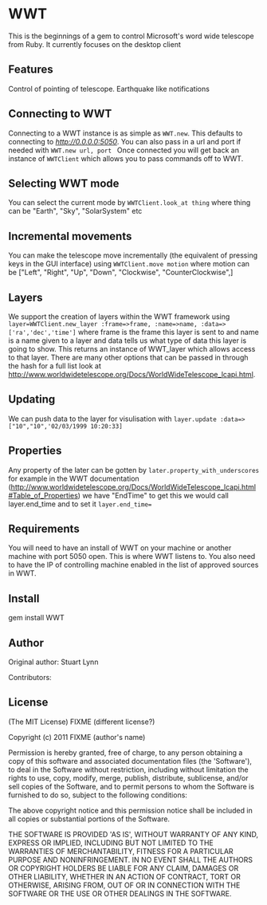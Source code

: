 WWT
===========

This is the beginnings of a gem to control Microsoft's word wide telescope from Ruby. It currently focuses on the desktop client

Features
--------

Control of pointing of telescope.
Earthquake like notifications

Connecting to WWT 
-----------------
Connecting to a WWT instance is as simple as `WWT.new`. This defaults to connecting to *http://0.0.0.0:5050*.
You can also pass in a url and port if needed with `WWT.new url, port ` 
Once connected you will get back an instance of `WWTClient` which allows you to pass commands off to WWT. 
	
Selecting WWT mode 
------------------
You can select the current mode by `WWTClient.look_at thing` where thing can be "Earth", "Sky", "SolarSystem" etc
		
Incremental movements 
--------------------

You can make the telescope move incrementally (the equivalent of pressing keys in the GUI interface) using `WWTClient.move motion` where motion can be ["Left", "Right", "Up", "Down", "Clockwise", "CounterClockwise",]
		
Layers 
------

We support the creation of layers within the WWT framework using `layer=WWTClient.new_layer :frame=>frame, :name=>name, :data=>['ra','dec','time']` where frame is the frame this layer is sent to and name is a name given to a layer and data tells us what type of data this layer is going to show. This returns an instance of WWT_layer which allows access to that layer. There are many other options that can be passed in through the hash for a full list look at http://www.worldwidetelescope.org/Docs/WorldWideTelescope_lcapi.html. 
		
Updating
--------

We can push data to the layer for visulisation with `layer.update :data=>["10","10",'02/03/1999 10:20:33]` 
			
Properties
---------- 

Any property of the later can be gotten by `later.property_with_underscores` for example in the WWT documentation (http://www.worldwidetelescope.org/Docs/WorldWideTelescope_lcapi.html#Table_of_Properties) we have "EndTime" to get this we would call layer.end_time and to set it `layer.end_time=`

Requirements
------------

You will need to have an install of WWT on your machine or another machine with port 5050 open. This is where WWT listens to. You also need to have the IP of controlling machine enabled in the list of approved sources in WWT.

Install
-------

gem install WWT

Author
------

Original author: Stuart Lynn

Contributors:


License
-------

(The MIT License) FIXME (different license?)

Copyright (c) 2011 FIXME (author's name)

Permission is hereby granted, free of charge, to any person obtaining
a copy of this software and associated documentation files (the
'Software'), to deal in the Software without restriction, including
without limitation the rights to use, copy, modify, merge, publish,
distribute, sublicense, and/or sell copies of the Software, and to
permit persons to whom the Software is furnished to do so, subject to
the following conditions:

The above copyright notice and this permission notice shall be
included in all copies or substantial portions of the Software.

THE SOFTWARE IS PROVIDED 'AS IS', WITHOUT WARRANTY OF ANY KIND,
EXPRESS OR IMPLIED, INCLUDING BUT NOT LIMITED TO THE WARRANTIES OF
MERCHANTABILITY, FITNESS FOR A PARTICULAR PURPOSE AND NONINFRINGEMENT.
IN NO EVENT SHALL THE AUTHORS OR COPYRIGHT HOLDERS BE LIABLE FOR ANY
CLAIM, DAMAGES OR OTHER LIABILITY, WHETHER IN AN ACTION OF CONTRACT,
TORT OR OTHERWISE, ARISING FROM, OUT OF OR IN CONNECTION WITH THE
SOFTWARE OR THE USE OR OTHER DEALINGS IN THE SOFTWARE.
